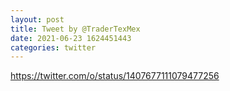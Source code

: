 ```yaml
--- 
layout: post 
title: Tweet by @TraderTexMex 
date: 2021-06-23 1624451443 
categories: twitter 
--- 
```

https://twitter.com/o/status/1407677111079477256